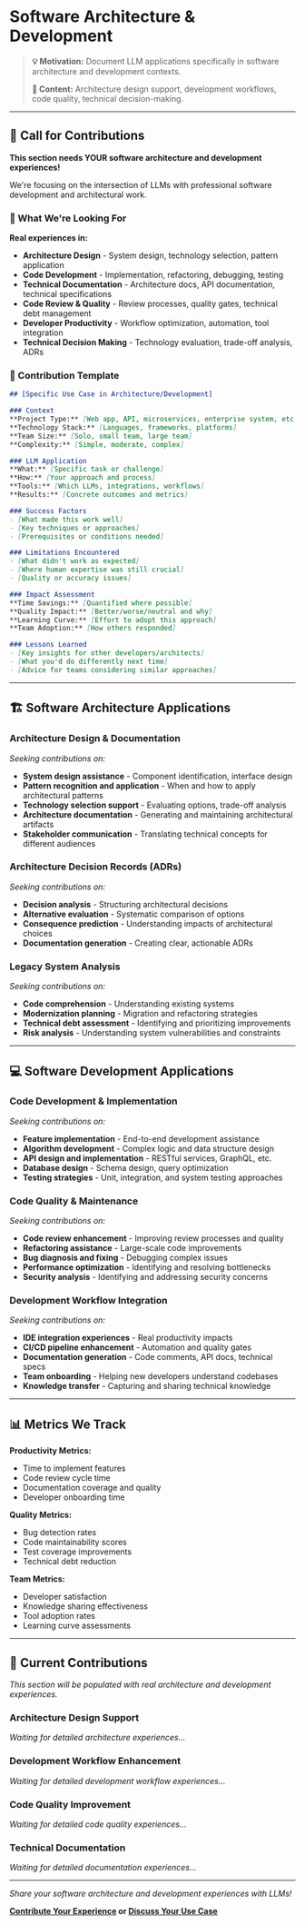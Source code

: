 # Software Architecture & Development

> **💡 Motivation:** Document LLM applications specifically in software architecture and development contexts.
> 
> **📝 Content:** Architecture design support, development workflows, code quality, technical decision-making.

---

## 🚀 Call for Contributions

**This section needs YOUR software architecture and development experiences!**

We're focusing on the intersection of LLMs with professional software development and architectural work.

### 🎯 What We're Looking For

**Real experiences in:**
- **Architecture Design** - System design, technology selection, pattern application
- **Code Development** - Implementation, refactoring, debugging, testing
- **Technical Documentation** - Architecture docs, API documentation, technical specifications
- **Code Review & Quality** - Review processes, quality gates, technical debt management
- **Developer Productivity** - Workflow optimization, automation, tool integration
- **Technical Decision Making** - Technology evaluation, trade-off analysis, ADRs

### 📝 Contribution Template

```markdown
## [Specific Use Case in Architecture/Development]

### Context
**Project Type:** [Web app, API, microservices, enterprise system, etc.]
**Technology Stack:** [Languages, frameworks, platforms]
**Team Size:** [Solo, small team, large team]
**Complexity:** [Simple, moderate, complex]

### LLM Application
**What:** [Specific task or challenge]
**How:** [Your approach and process]
**Tools:** [Which LLMs, integrations, workflows]
**Results:** [Concrete outcomes and metrics]

### Success Factors
- [What made this work well]
- [Key techniques or approaches]
- [Prerequisites or conditions needed]

### Limitations Encountered
- [What didn't work as expected]
- [Where human expertise was still crucial]
- [Quality or accuracy issues]

### Impact Assessment
**Time Savings:** [Quantified where possible]
**Quality Impact:** [Better/worse/neutral and why]
**Learning Curve:** [Effort to adopt this approach]
**Team Adoption:** [How others responded]

### Lessons Learned
- [Key insights for other developers/architects]
- [What you'd do differently next time]
- [Advice for teams considering similar approaches]
```

---

## 🏗️ Software Architecture Applications

### Architecture Design & Documentation
*Seeking contributions on:*
- **System design assistance** - Component identification, interface design
- **Pattern recognition and application** - When and how to apply architectural patterns
- **Technology selection support** - Evaluating options, trade-off analysis
- **Architecture documentation** - Generating and maintaining architectural artifacts
- **Stakeholder communication** - Translating technical concepts for different audiences

### Architecture Decision Records (ADRs)
*Seeking contributions on:*
- **Decision analysis** - Structuring architectural decisions
- **Alternative evaluation** - Systematic comparison of options
- **Consequence prediction** - Understanding impacts of architectural choices
- **Documentation generation** - Creating clear, actionable ADRs

### Legacy System Analysis
*Seeking contributions on:*
- **Code comprehension** - Understanding existing systems
- **Modernization planning** - Migration and refactoring strategies
- **Technical debt assessment** - Identifying and prioritizing improvements
- **Risk analysis** - Understanding system vulnerabilities and constraints

---

## 💻 Software Development Applications

### Code Development & Implementation
*Seeking contributions on:*
- **Feature implementation** - End-to-end development assistance
- **Algorithm development** - Complex logic and data structure design
- **API design and implementation** - RESTful services, GraphQL, etc.
- **Database design** - Schema design, query optimization
- **Testing strategies** - Unit, integration, and system testing approaches

### Code Quality & Maintenance
*Seeking contributions on:*
- **Code review enhancement** - Improving review processes and quality
- **Refactoring assistance** - Large-scale code improvements
- **Bug diagnosis and fixing** - Debugging complex issues
- **Performance optimization** - Identifying and resolving bottlenecks
- **Security analysis** - Identifying and addressing security concerns

### Development Workflow Integration
*Seeking contributions on:*
- **IDE integration experiences** - Real productivity impacts
- **CI/CD pipeline enhancement** - Automation and quality gates
- **Documentation generation** - Code comments, API docs, technical specs
- **Team onboarding** - Helping new developers understand codebases
- **Knowledge transfer** - Capturing and sharing technical knowledge

---

## 📊 Metrics We Track

**Productivity Metrics:**
- Time to implement features
- Code review cycle time
- Documentation coverage and quality
- Developer onboarding time

**Quality Metrics:**
- Bug detection rates
- Code maintainability scores
- Test coverage improvements
- Technical debt reduction

**Team Metrics:**
- Developer satisfaction
- Knowledge sharing effectiveness
- Tool adoption rates
- Learning curve assessments

---

## 🎯 Current Contributions

*This section will be populated with real architecture and development experiences.*

### Architecture Design Support
*Waiting for detailed architecture experiences...*

### Development Workflow Enhancement
*Waiting for detailed development workflow experiences...*

### Code Quality Improvement
*Waiting for detailed code quality experiences...*

### Technical Documentation
*Waiting for detailed documentation experiences...*

---

*Share your software architecture and development experiences with LLMs!*

**[Contribute Your Experience](CONTRIBUTING.md) or [Discuss Your Use Case](../../issues)**
